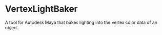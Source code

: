 # VertexLightBaker
A tool for Autodesk Maya that bakes lighting into the vertex color data of an object.
